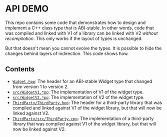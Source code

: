 API DEMO
========

This repo contains some code that demonstrates how to design and implement
a C++ class type that is ABI-stable. In other words, code that was compiled
and linked with V1 of a library can be linked with V2 _without recompilation_.
This only works if the layout of types is unchanged.

But that doesn't mean you cannot evolve the types. It is possible to hide
the changes behind layers of indirection. This code shows how.

Contents
--------

* [`Widget.hpp`](#file-widget-hpp): The header for an ABI-stable Widget type
    that changed from version 1 to version 2.
* [`src/WidgetV1.*pp`](#file-src-widgetv1-ipp): The implementation of V1 of
    the widget type.
* [`src/WidgetV2.*pp`](#file-src-widgetv2-ipp): The implementation of V2 of
    the widget type.
* [`ThirdParty/ThirdParty.hpp`](#file-thirdparty-thirdparty.hpp): The header
    for a third-party library that was compiled and linked against V1 of the
    widget library, but that will now be linked against V2.
* [`ThirdParty/src/ThirdParty.cpp`](#file-thirdparty-src-thirdparty.cpp): The
    implementation of a third-party library that was compiled against V1 of
    the widget library, but that will now be linked against V2.
